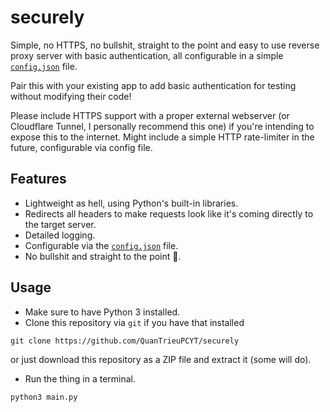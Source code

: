 # securely
Simple, no HTTPS, no bullshit, straight to the point and easy to use reverse proxy server with basic authentication, all configurable in a simple [`config.json`](config.json) file.

Pair this with your existing app to add basic authentication for testing without modifying their code!

Please include HTTPS support with a proper external webserver (or Cloudflare Tunnel, I personally recommend this one) if you're intending to expose this to the internet. Might include a simple HTTP rate-limiter in the future, configurable via config file.
## Features
- Lightweight as hell, using Python's built-in libraries.
- Redirects all headers to make requests look like it's coming directly to the target server.
- Detailed logging.
- Configurable via the [`config.json`](config.json) file.
- No bullshit and straight to the point 🚀.
## Usage
- Make sure to have Python 3 installed.
- Clone this repository via `git` if you have that installed
```
git clone https://github.com/QuanTrieuPCYT/securely
```
or just download this repository as a ZIP file and extract it (some will do).
- Run the thing in a terminal.
```
python3 main.py
```